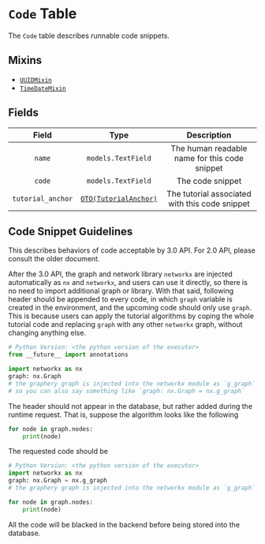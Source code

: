 # `Code` Table

The `Code` table describes runnable code snippets. 

## Mixins

* [`UUIDMixin`](/RFCs/backend/database/mixins.md#UUIDMixin)
* [`TimeDateMixin`](/RFCs/backend/database/mixins.md#TimeDateMixin)

## Fields

|       Field       |                             Type                             |                  Description                   |
| :---------------: | :----------------------------------------------------------: | :--------------------------------------------: |
|      `name`       |                      `models.TextField`                      | The human readable name for this code snippet  |
|      `code`       |                      `models.TextField`                      |                The code snippet                |
| `tutorial_anchor` | [`OTO(TutorialAnchor)`](/RFCs/backend/database/tutorial_related_tables/tutorial/tutorial_anchor_table.md) | The tutorial associated with this code snippet |

## Code Snippet Guidelines

This describes behaviors of code acceptable by 3.0 API. For 2.0 API, please consult the older document. 

After the 3.0 API, the graph and network library `networkx` are injected automatically as `nx` and `networkx`, and users can use it directly, so there is no need to import additional graph or library. With that said, following header should be appended to every code, in which `graph` variable is created in the environment, and the upcoming code should only use `graph`. This is because users can apply the tutorial algorithms by coping the whole tutorial code and replacing `graph` with any other `networkx` graph, without changing anything else. 

```python
# Python Version: <the python version of the executor>
from __future__ import annotations 

import networkx as nx 
graph: nx.Graph
# the graphery graph is injected into the networkx module as `g_graph`
# so you can also say something like `graph: nx.Graph = nx.g_graph`
```

The header should not appear in the database, but rather added during the runtime request. That is, suppose the algorithm looks like the following

```python
for node in graph.nodes:
    print(node)
```

The requested code should be 

```python
# Python Version: <the python version of the executor>
import networkx as nx 
graph: nx.Graph = nx.g_graph
# the graphery graph is injected into the networkx module as `g_graph`

for node in graph.nodes:
    print(node)
```

All the code will be blacked in the backend before being stored into the database. 
